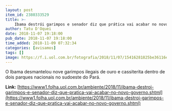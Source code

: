 ```yaml
---
layout: post
item_id: 2380333529
title: >-
    Ibama destrói garimpos e senador diz que prática vai acabar no novo governo
author: Tatu D'Oquei
date: 2018-11-07 19:18:00
pub_date: 2018-11-07 19:18:00
time_added: 2018-11-09 07:32:34
categories: [avisamos]
tags: []
image: https://f.i.uol.com.br/fotografia/2018/11/07/15416281825be36116e5c9a_1541628182_3x2_rt.jpg
---
```


O Ibama desmantelou nove garimpos ilegais de ouro e cassiterita dentro de dois parques nacionais no sudoeste do Pará.

**Link:** [https://www1.folha.uol.com.br/ambiente/2018/11/ibama-destroi-garimpos-e-senador-diz-que-pratica-vai-acabar-no-novo-governo.shtml](https://www1.folha.uol.com.br/ambiente/2018/11/ibama-destroi-garimpos-e-senador-diz-que-pratica-vai-acabar-no-novo-governo.shtml)

